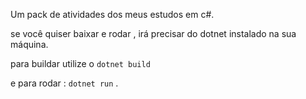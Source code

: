 Um pack de atividades dos meus estudos em c#.

se você quiser baixar e rodar , irá precisar do dotnet instalado na sua máquina.

para buildar utilize o `dotnet build`

e para rodar : `dotnet run`
.